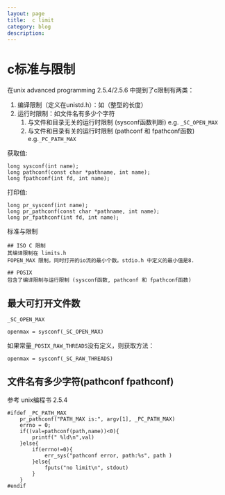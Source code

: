 ```yaml
---
layout: page
title:	c limit
category: blog
description:
---
```

# c标准与限制
在unix advanced programming 2.5.4/2.5.6 中提到了c限制有两类：
1. 编译限制（定义在unistd.h）：如（整型的长度）
2. 运行时限制：如文件名有多少个字符
    1. 与文件和目录无关的运行时限制 (sysconf函数判断)   e.g. `_SC_OPEN_MAX`
    1. 与文件和目录有关的运行时限制 (pathconf 和 fpathconf函数) e.g.`_PC_PATH_MAX`

获取值:

    long sysconf(int name);
    long pathconf(const char *pathname, int name);
    long fpathconf(int fd, int name);

打印值:

    long pr_sysconf(int name);
    long pr_pathconf(const char *pathname, int name);
    long pr_fpathconf(int fd, int name);

标准与限制

    ## ISO C 限制
    其编译限制在 limits.h
    FOPEN_MAX 限制，同时打开的io流的最小个数。stdio.h 中定义的最小值是8.

    ## POSIX 
    包含了编译限制与运行限制 (sysconf函数, pathconf 和 fpathconf函数)

## 最大可打开文件数
`_SC_OPEN_MAX`

    openmax = sysconf(_SC_OPEN_MAX) 

如果常量`_POSIX_RAW_THREADS`没有定义，则获取方法：

    openmax = sysconf(_SC_RAW_THREADS)

## 文件名有多少字符(pathconf fpathconf)
参考 unix编程书 2.5.4

    #ifdef _PC_PATH_MAX
        pr_pathconf("PATH_MAX is:", argv[1], _PC_PATH_MAX)
        errno = 0;
        if((val=pathconf(path,name))<0){
            printf(" %ld\n",val)
        }else{
            if(errno!=0){
                err_sys("pathconf error, path:%s", path )
            }else{
                fputs("no limit\n", stdout)
            }
        }
    #endif
